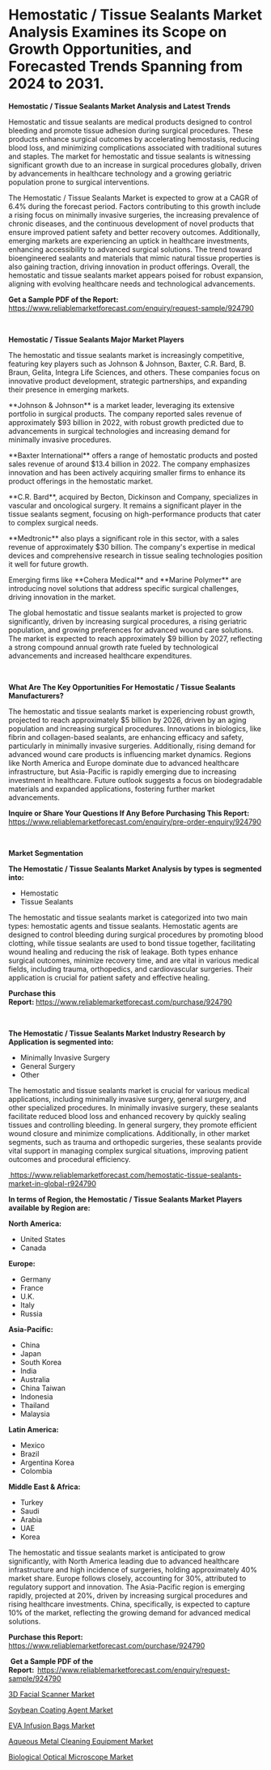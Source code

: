 <p><h1>Hemostatic / Tissue Sealants Market Analysis Examines its Scope on Growth Opportunities, and Forecasted Trends Spanning from 2024 to 2031.</h1></p><p><strong>Hemostatic / Tissue Sealants Market Analysis and Latest Trends</strong></p>
<p><p>Hemostatic and tissue sealants are medical products designed to control bleeding and promote tissue adhesion during surgical procedures. These products enhance surgical outcomes by accelerating hemostasis, reducing blood loss, and minimizing complications associated with traditional sutures and staples. The market for hemostatic and tissue sealants is witnessing significant growth due to an increase in surgical procedures globally, driven by advancements in healthcare technology and a growing geriatric population prone to surgical interventions.</p><p>The Hemostatic / Tissue Sealants Market is expected to grow at a CAGR of 6.4% during the forecast period. Factors contributing to this growth include a rising focus on minimally invasive surgeries, the increasing prevalence of chronic diseases, and the continuous development of novel products that ensure improved patient safety and better recovery outcomes. Additionally, emerging markets are experiencing an uptick in healthcare investments, enhancing accessibility to advanced surgical solutions. The trend toward bioengineered sealants and materials that mimic natural tissue properties is also gaining traction, driving innovation in product offerings. Overall, the hemostatic and tissue sealants market appears poised for robust expansion, aligning with evolving healthcare needs and technological advancements.</p></p>
<p><strong>Get a Sample PDF of the Report:&nbsp;</strong> <a href="https://www.reliablemarketforecast.com/enquiry/request-sample/924790?utm_campaign=1170&utm_medium=2&utm_source=Github&utm_content=ia&utm_term=01102024&utm_id=hemostatic-tissue-sealants">https://www.reliablemarketforecast.com/enquiry/request-sample/924790</a></p>
<p>&nbsp;</p>
<p><strong>Hemostatic / Tissue Sealants Major Market Players</strong></p>
<p><p>The hemostatic and tissue sealants market is increasingly competitive, featuring key players such as Johnson & Johnson, Baxter, C.R. Bard, B. Braun, Gelita, Integra Life Sciences, and others. These companies focus on innovative product development, strategic partnerships, and expanding their presence in emerging markets.</p><p>**Johnson & Johnson** is a market leader, leveraging its extensive portfolio in surgical products. The company reported sales revenue of approximately $93 billion in 2022, with robust growth predicted due to advancements in surgical technologies and increasing demand for minimally invasive procedures.</p><p>**Baxter International** offers a range of hemostatic products and posted sales revenue of around $13.4 billion in 2022. The company emphasizes innovation and has been actively acquiring smaller firms to enhance its product offerings in the hemostatic market.</p><p>**C.R. Bard**, acquired by Becton, Dickinson and Company, specializes in vascular and oncological surgery. It remains a significant player in the tissue sealants segment, focusing on high-performance products that cater to complex surgical needs.</p><p>**Medtronic** also plays a significant role in this sector, with a sales revenue of approximately $30 billion. The company's expertise in medical devices and comprehensive research in tissue sealing technologies position it well for future growth.</p><p>Emerging firms like **Cohera Medical** and **Marine Polymer** are introducing novel solutions that address specific surgical challenges, driving innovation in the market. </p><p>The global hemostatic and tissue sealants market is projected to grow significantly, driven by increasing surgical procedures, a rising geriatric population, and growing preferences for advanced wound care solutions. The market is expected to reach approximately $9 billion by 2027, reflecting a strong compound annual growth rate fueled by technological advancements and increased healthcare expenditures.</p></p>
<p>&nbsp;</p>
<p><strong>What Are The Key Opportunities For Hemostatic / Tissue Sealants Manufacturers?</strong></p>
<p><p>The hemostatic and tissue sealants market is experiencing robust growth, projected to reach approximately $5 billion by 2026, driven by an aging population and increasing surgical procedures. Innovations in biologics, like fibrin and collagen-based sealants, are enhancing efficacy and safety, particularly in minimally invasive surgeries. Additionally, rising demand for advanced wound care products is influencing market dynamics. Regions like North America and Europe dominate due to advanced healthcare infrastructure, but Asia-Pacific is rapidly emerging due to increasing investment in healthcare. Future outlook suggests a focus on biodegradable materials and expanded applications, fostering further market advancements.</p></p>
<p><strong>Inquire or Share Your Questions If Any Before Purchasing This Report:</strong> <a href="https://www.reliablemarketforecast.com/enquiry/pre-order-enquiry/924790?utm_campaign=1170&utm_medium=2&utm_source=Github&utm_content=ia&utm_term=01102024&utm_id=hemostatic-tissue-sealants">https://www.reliablemarketforecast.com/enquiry/pre-order-enquiry/924790</a></p>
<p>&nbsp;</p>
<p><strong>Market Segmentation</strong></p>
<p><strong>The Hemostatic / Tissue Sealants Market Analysis by types is segmented into:</strong></p>
<p><ul><li>Hemostatic</li><li>Tissue Sealants</li></ul></p>
<p><p>The hemostatic and tissue sealants market is categorized into two main types: hemostatic agents and tissue sealants. Hemostatic agents are designed to control bleeding during surgical procedures by promoting blood clotting, while tissue sealants are used to bond tissue together, facilitating wound healing and reducing the risk of leakage. Both types enhance surgical outcomes, minimize recovery time, and are vital in various medical fields, including trauma, orthopedics, and cardiovascular surgeries. Their application is crucial for patient safety and effective healing.</p></p>
<p><strong>Purchase this Report:&nbsp;</strong><a href="https://www.reliablemarketforecast.com/purchase/924790?utm_campaign=1170&utm_medium=2&utm_source=Github&utm_content=ia&utm_term=01102024&utm_id=hemostatic-tissue-sealants">https://www.reliablemarketforecast.com/purchase/924790</a></p>
<p>&nbsp;</p>
<p><strong>The Hemostatic / Tissue Sealants Market Industry Research by Application is segmented into:</strong></p>
<p><ul><li>Minimally Invasive Surgery</li><li>General Surgery</li><li>Other</li></ul></p>
<p><p>The hemostatic and tissue sealants market is crucial for various medical applications, including minimally invasive surgery, general surgery, and other specialized procedures. In minimally invasive surgery, these sealants facilitate reduced blood loss and enhanced recovery by quickly sealing tissues and controlling bleeding. In general surgery, they promote efficient wound closure and minimize complications. Additionally, in other market segments, such as trauma and orthopedic surgeries, these sealants provide vital support in managing complex surgical situations, improving patient outcomes and procedural efficiency.</p></p>
<p><a href="https://www.reliablemarketforecast.com/hemostatic-tissue-sealants-market-in-global-r924790?utm_campaign=1170&utm_medium=2&utm_source=Github&utm_content=ia&utm_term=01102024&utm_id=hemostatic-tissue-sealants">&nbsp;https://www.reliablemarketforecast.com/hemostatic-tissue-sealants-market-in-global-r924790</a></p>
<p><strong>In terms of Region, the Hemostatic / Tissue Sealants Market Players available by Region are:</strong></p>
<p>
    <p> <strong> North America: </strong>
        <ul>
            <li>United States</li>
            <li>Canada</li>
        </ul>
        </p> 
    <p> <strong> Europe: </strong>
        <ul>
            <li>Germany</li>
            <li>France</li>
            <li>U.K.</li>
            <li>Italy</li>
            <li>Russia</li>
        </ul>
        </p> 
    <p> <strong> Asia-Pacific: </strong>
        <ul>
            <li>China</li>
            <li>Japan</li>
            <li>South Korea</li>
            <li>India</li>
            <li>Australia</li>
            <li>China Taiwan</li>
            <li>Indonesia</li>
            <li>Thailand</li>
            <li>Malaysia</li>
        </ul>
        </p> 
    <p> <strong> Latin America: </strong>
        <ul>
            <li>Mexico</li>
            <li>Brazil</li>
            <li>Argentina Korea</li>
            <li>Colombia</li>
        </ul>
        </p> 
    <p> <strong> Middle East & Africa: </strong>
        <ul>
            <li>Turkey</li>
            <li>Saudi</li>
            <li>Arabia</li>
            <li>UAE</li>
            <li>Korea</li>
        </ul>
    </p>
    </p>
<p><p>The hemostatic and tissue sealants market is anticipated to grow significantly, with North America leading due to advanced healthcare infrastructure and high incidence of surgeries, holding approximately 40% market share. Europe follows closely, accounting for 30%, attributed to regulatory support and innovation. The Asia-Pacific region is emerging rapidly, projected at 20%, driven by increasing surgical procedures and rising healthcare investments. China, specifically, is expected to capture 10% of the market, reflecting the growing demand for advanced medical solutions.</p></p>
<p><strong>Purchase this Report: </strong><a href="https://www.reliablemarketforecast.com/purchase/924790?utm_campaign=1170&utm_medium=2&utm_source=Github&utm_content=ia&utm_term=01102024&utm_id=hemostatic-tissue-sealants">https://www.reliablemarketforecast.com/purchase/924790</a></p>
<p>&nbsp;<strong>Get a Sample PDF of the Report:&nbsp;&nbsp;</strong><a href="https://www.reliablemarketforecast.com/enquiry/request-sample/924790?utm_campaign=1170&utm_medium=2&utm_source=Github&utm_content=ia&utm_term=01102024&utm_id=hemostatic-tissue-sealants">https://www.reliablemarketforecast.com/enquiry/request-sample/924790</a></p>
<p><strong></strong></p>
<p><p><a href="https://www.linkedin.com/pulse/navigating-3d-facial-scanner-market-expert-analysis-forecast-0j2oe?utm_campaign=1170&utm_medium=2&utm_source=Github&utm_content=ia&utm_term=01102024&utm_id=hemostatic-tissue-sealants">3D Facial Scanner Market</a></p><p><a href="https://github.com/sofayahoo2023/Market-Research-Report-List-6/blob/main/soybean-coating-agent-market.md?utm_campaign=1170&utm_medium=2&utm_source=Github&utm_content=ia&utm_term=01102024&utm_id=hemostatic-tissue-sealants">Soybean Coating Agent Market</a></p><p><a href="https://www.linkedin.com/pulse/eva-infusion-bags-market-research-report-exploring-size-imdue?utm_campaign=1170&utm_medium=2&utm_source=Github&utm_content=ia&utm_term=01102024&utm_id=hemostatic-tissue-sealants">EVA Infusion Bags Market</a></p><p><a href="https://issuu.com/reportprime-2/docs/aqueous-metal-cleaning-equipment-ma_7c6ea3079e3d9d?utm_campaign=1170&utm_medium=2&utm_source=Github&utm_content=ia&utm_term=01102024&utm_id=hemostatic-tissue-sealants">Aqueous Metal Cleaning Equipment Market</a></p><p><a href="https://issuu.com/reportprime-2/docs/biological-optical-microscope-marke_75afe09b0f0273?utm_campaign=1170&utm_medium=2&utm_source=Github&utm_content=ia&utm_term=01102024&utm_id=hemostatic-tissue-sealants">Biological Optical Microscope Market</a></p></p>